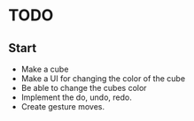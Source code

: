 # TODO
## Start
 - Make a cube
 - Make a UI for changing the color of the cube
 - Be able to change the cubes color
 - Implement the do, undo, redo.
 - Create gesture moves.

